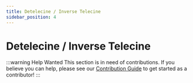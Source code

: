 ```yaml
---
title: Detelecine / Inverse Telecine
sidebar_position: 4
---
```


# Detelecine / Inverse Telecine

:::warning Help Wanted
This section is in need of contributions. If you believe you can help, please see our [Contribution Guide](../docs/contribution-guide.md) to get started as a contributor!
:::